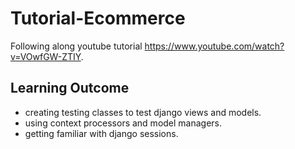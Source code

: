 # Tutorial-Ecommerce


Following along  youtube tutorial https://www.youtube.com/watch?v=VOwfGW-ZTIY.



## Learning Outcome

*   creating testing classes to test django views and models.
*   using context processors and model managers.
*   getting familiar with django sessions. 
